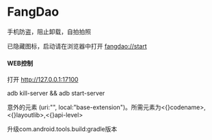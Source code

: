# FangDao
手机防盗，阻止卸载，自拍拍照

已隐藏图标，启动请在浏览器中打开
 [fangdao://start](fangdao://start)

#### WEB控制

 打开 http://127.0.0.1:17100


adb kill-server && adb start-server


意外的元素 (uri:"", local:"base-extension")。所需元素为<{}codename>,<{}layoutlib>,<{}api-level>

升级com.android.tools.build:gradle版本